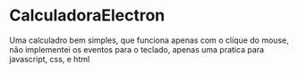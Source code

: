 # CalculadoraElectron
Uma calculadro bem simples, que funciona apenas com o clique do mouse, não implementei os eventos para o teclado, apenas uma pratica para javascript, css, e html
